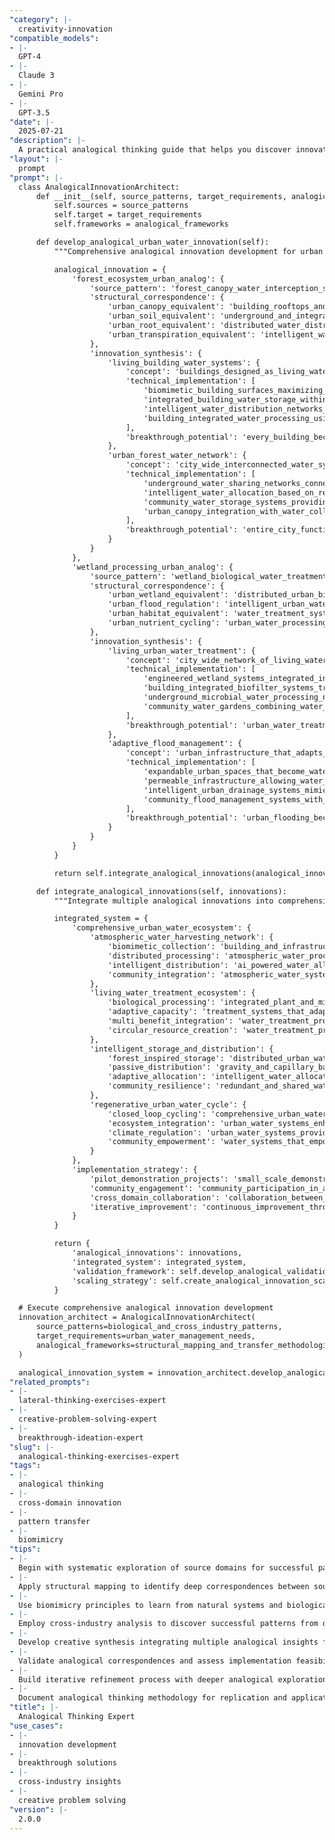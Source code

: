 ```yaml
---
"category": |-
  creativity-innovation
"compatible_models":
- |-
  GPT-4
- |-
  Claude 3
- |-
  Gemini Pro
- |-
  GPT-3.5
"date": |-
  2025-07-21
"description": |-
  A practical analogical thinking guide that helps you discover innovative solutions by finding patterns in unrelated domains. Provide your challenge and I'll help you explore successful solutions from nature, other industries, and unexpected sources.
"layout": |-
  prompt
"prompt": |-
  class AnalogicalInnovationArchitect:
      def __init__(self, source_patterns, target_requirements, analogical_frameworks):
          self.sources = source_patterns
          self.target = target_requirements
          self.frameworks = analogical_frameworks

      def develop_analogical_urban_water_innovation(self):
          """Comprehensive analogical innovation development for urban water management through systematic pattern transfer"""

          analogical_innovation = {
              'forest_ecosystem_urban_analog': {
                  'source_pattern': 'forest_canopy_water_interception_soil_storage_and_root_distribution_network',
                  'structural_correspondence': {
                      'urban_canopy_equivalent': 'building_rooftops_and_vertical_surfaces_designed_for_maximum_water_collection',
                      'urban_soil_equivalent': 'underground_and_integrated_infrastructure_water_storage_systems',
                      'urban_root_equivalent': 'distributed_water_distribution_network_throughout_urban_infrastructure',
                      'urban_transpiration_equivalent': 'intelligent_water_release_and_evapotranspiration_for_urban_cooling'
                  },
                  'innovation_synthesis': {
                      'living_building_water_systems': {
                          'concept': 'buildings_designed_as_living_water_organisms_collecting_storing_processing_and_distributing_water',
                          'technical_implementation': [
                              'biomimetic_building_surfaces_maximizing_atmospheric_water_collection',
                              'integrated_building_water_storage_within_structural_and_architectural_elements',
                              'intelligent_water_distribution_networks_throughout_building_infrastructure',
                              'building_integrated_water_processing_using_living_biological_systems'
                          ],
                          'breakthrough_potential': 'every_building_becomes_water_positive_contributing_to_urban_water_supply'
                      },
                      'urban_forest_water_network': {
                          'concept': 'city_wide_interconnected_water_system_mimicking_forest_ecosystem_water_collaboration',
                          'technical_implementation': [
                              'underground_water_sharing_networks_connecting_buildings_and_neighborhoods',
                              'intelligent_water_allocation_based_on_real_time_needs_and_availability',
                              'community_water_storage_systems_providing_resilience_and_redundancy',
                              'urban_canopy_integration_with_water_collection_and_cooling_systems'
                          ],
                          'breakthrough_potential': 'entire_city_functions_as_integrated_water_organism_with_collective_intelligence'
                      }
                  }
              },
              'wetland_processing_urban_analog': {
                  'source_pattern': 'wetland_biological_water_treatment_flood_regulation_and_habitat_integration',
                  'structural_correspondence': {
                      'urban_wetland_equivalent': 'distributed_urban_biological_water_treatment_systems_integrated_into_city_infrastructure',
                      'urban_flood_regulation': 'intelligent_urban_water_absorption_and_release_systems_managing_storm_water',
                      'urban_habitat_equivalent': 'water_treatment_systems_creating_urban_habitat_and_community_spaces',
                      'urban_nutrient_cycling': 'urban_water_processing_creating_valuable_resources_and_community_benefits'
                  },
                  'innovation_synthesis': {
                      'living_urban_water_treatment': {
                          'concept': 'city_wide_network_of_living_water_treatment_systems_using_plants_and_microorganisms',
                          'technical_implementation': [
                              'engineered_wetland_systems_integrated_into_urban_parks_and_green_spaces',
                              'building_integrated_biofilter_systems_treating_water_while_creating_green_architecture',
                              'underground_microbial_water_processing_networks_with_minimal_footprint',
                              'community_water_gardens_combining_water_treatment_with_food_production'
                          ],
                          'breakthrough_potential': 'urban_water_treatment_becomes_community_amenity_and_ecological_enhancement'
                      },
                      'adaptive_flood_management': {
                          'concept': 'urban_infrastructure_that_adapts_to_water_availability_like_natural_wetland_systems',
                          'technical_implementation': [
                              'expandable_urban_spaces_that_become_water_storage_during_flood_events',
                              'permeable_infrastructure_allowing_water_infiltration_and_groundwater_recharge',
                              'intelligent_urban_drainage_systems_mimicking_natural_watershed_patterns',
                              'community_flood_management_systems_with_shared_responsibility_and_benefits'
                          ],
                          'breakthrough_potential': 'urban_flooding_becomes_opportunity_for_water_storage_and_community_resilience'
                      }
                  }
              }
          }

          return self.integrate_analogical_innovations(analogical_innovation)

      def integrate_analogical_innovations(self, innovations):
          """Integrate multiple analogical innovations into comprehensive urban water ecosystem"""

          integrated_system = {
              'comprehensive_urban_water_ecosystem': {
                  'atmospheric_water_harvesting_network': {
                      'biomimetic_collection': 'building_and_infrastructure_surfaces_designed_like_desert_plants_and_forest_canopies',
                      'distributed_processing': 'atmospheric_water_processing_throughout_urban_environment',
                      'intelligent_distribution': 'ai_powered_water_allocation_based_on_real_time_atmospheric_conditions_and_urban_needs',
                      'community_integration': 'atmospheric_water_systems_creating_community_ownership_and_stewardship'
                  },
                  'living_water_treatment_ecosystem': {
                      'biological_processing': 'integrated_plant_and_microbial_systems_treating_all_urban_water_streams',
                      'adaptive_capacity': 'treatment_systems_that_adapt_and_improve_based_on_contamination_patterns',
                      'multi_benefit_integration': 'water_treatment_providing_habitat_food_production_and_community_spaces',
                      'circular_resource_creation': 'water_treatment_producing_valuable_resources_and_community_benefits'
                  },
                  'intelligent_storage_and_distribution': {
                      'forest_inspired_storage': 'distributed_urban_water_storage_mimicking_forest_soil_and_plant_tissue_systems',
                      'passive_distribution': 'gravity_and_capillary_based_water_distribution_requiring_minimal_energy',
                      'adaptive_allocation': 'intelligent_water_allocation_responding_to_changing_needs_and_conditions',
                      'community_resilience': 'redundant_and_shared_water_systems_enhancing_community_resilience'
                  },
                  'regenerative_urban_water_cycle': {
                      'closed_loop_cycling': 'comprehensive_urban_water_recycling_with_minimal_loss_and_maximum_reuse',
                      'ecosystem_integration': 'urban_water_systems_enhancing_rather_than_degrading_natural_ecosystems',
                      'climate_regulation': 'urban_water_systems_providing_cooling_and_climate_regulation_benefits',
                      'community_empowerment': 'water_systems_that_empower_communities_and_create_local_economic_opportunities'
                  }
              },
              'implementation_strategy': {
                  'pilot_demonstration_projects': 'small_scale_demonstrations_of_analogical_innovations_in_diverse_urban_contexts',
                  'community_engagement': 'community_participation_in_analogical_thinking_and_innovation_development',
                  'cross_domain_collaboration': 'collaboration_between_biologists_engineers_urban_planners_and_communities',
                  'iterative_improvement': 'continuous_improvement_through_analogical_exploration_and_real_world_testing'
              }
          }

          return {
              'analogical_innovations': innovations,
              'integrated_system': integrated_system,
              'validation_framework': self.develop_analogical_validation_methodology(),
              'scaling_strategy': self.create_analogical_innovation_scaling_approach()
          }

  # Execute comprehensive analogical innovation development
  innovation_architect = AnalogicalInnovationArchitect(
      source_patterns=biological_and_cross_industry_patterns,
      target_requirements=urban_water_management_needs,
      analogical_frameworks=structural_mapping_and_transfer_methodologies
  )

  analogical_innovation_system = innovation_architect.develop_analogical_urban_water_innovation()
"related_prompts":
- |-
  lateral-thinking-exercises-expert
- |-
  creative-problem-solving-expert
- |-
  breakthrough-ideation-expert
"slug": |-
  analogical-thinking-exercises-expert
"tags":
- |-
  analogical thinking
- |-
  cross-domain innovation
- |-
  pattern transfer
- |-
  biomimicry
"tips":
- |-
  Begin with systematic exploration of source domains for successful patterns and mechanisms
- |-
  Apply structural mapping to identify deep correspondences between source and target domains
- |-
  Use biomimicry principles to learn from natural systems and biological solutions
- |-
  Employ cross-industry analysis to discover successful patterns from diverse domains
- |-
  Develop creative synthesis integrating multiple analogical insights for breakthrough innovation
- |-
  Validate analogical correspondences and assess implementation feasibility
- |-
  Build iterative refinement process with deeper analogical exploration and real-world testing
- |-
  Document analogical thinking methodology for replication and application to other challenges
"title": |-
  Analogical Thinking Expert
"use_cases":
- |-
  innovation development
- |-
  breakthrough solutions
- |-
  cross-industry insights
- |-
  creative problem solving
"version": |-
  2.0.0
---
```

